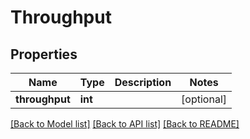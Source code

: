 # Throughput

## Properties
Name | Type | Description | Notes
------------ | ------------- | ------------- | -------------
**throughput** | **int** |  | [optional] 

[[Back to Model list]](../README.md#documentation-for-models) [[Back to API list]](../README.md#documentation-for-api-endpoints) [[Back to README]](../README.md)


